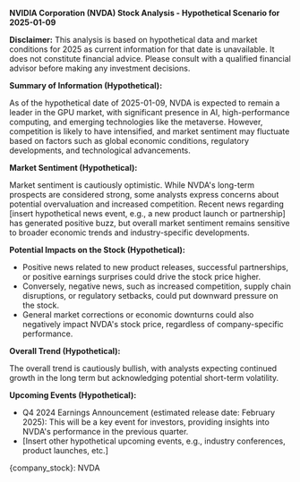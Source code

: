 **NVIDIA Corporation (NVDA) Stock Analysis - Hypothetical Scenario for 2025-01-09**

**Disclaimer:** This analysis is based on hypothetical data and market conditions for 2025 as current information for that date is unavailable.  It does not constitute financial advice.  Please consult with a qualified financial advisor before making any investment decisions.

**Summary of Information (Hypothetical):**

As of the hypothetical date of 2025-01-09, NVDA is expected to remain a leader in the GPU market, with significant presence in AI, high-performance computing, and emerging technologies like the metaverse.  However, competition is likely to have intensified, and market sentiment may fluctuate based on factors such as global economic conditions, regulatory developments, and technological advancements.


**Market Sentiment (Hypothetical):**

Market sentiment is cautiously optimistic. While NVDA's long-term prospects are considered strong, some analysts express concerns about potential overvaluation and increased competition.  Recent news regarding [insert hypothetical news event, e.g., a new product launch or partnership] has generated positive buzz, but overall market sentiment remains sensitive to broader economic trends and industry-specific developments.


**Potential Impacts on the Stock (Hypothetical):**

* Positive news related to new product releases, successful partnerships, or positive earnings surprises could drive the stock price higher.
* Conversely, negative news, such as increased competition, supply chain disruptions, or regulatory setbacks, could put downward pressure on the stock.
* General market corrections or economic downturns could also negatively impact NVDA's stock price, regardless of company-specific performance.


**Overall Trend (Hypothetical):**

The overall trend is cautiously bullish, with analysts expecting continued growth in the long term but acknowledging potential short-term volatility.


**Upcoming Events (Hypothetical):**

* Q4 2024 Earnings Announcement (estimated release date: February 2025):  This will be a key event for investors, providing insights into NVDA's performance in the previous quarter.
* [Insert other hypothetical upcoming events, e.g., industry conferences, product launches, etc.]


{company_stock}: NVDA